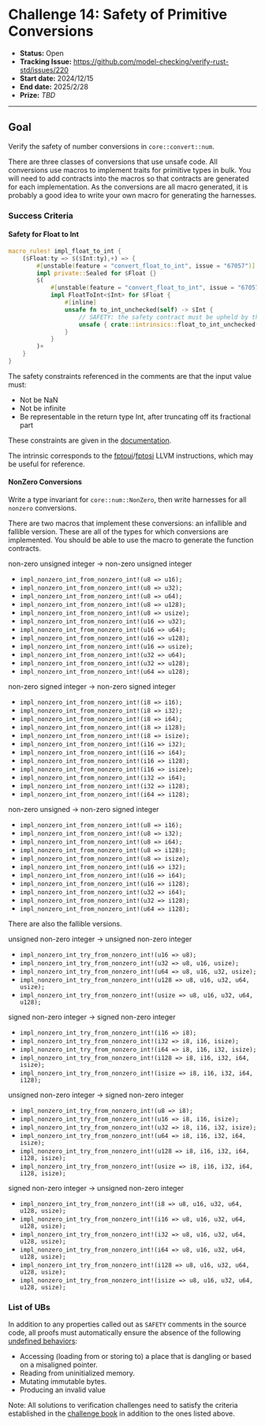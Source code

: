 # Challenge 14: Safety of Primitive Conversions

- **Status:** Open
- **Tracking Issue:** https://github.com/model-checking/verify-rust-std/issues/220
- **Start date:** 2024/12/15
- **End date:** 2025/2/28
- **Prize:** *TBD*

-------------------

## Goal

Verify the safety of number conversions in `core::convert::num`.

There are three classes of conversions that use unsafe code. All conversions use macros to implement traits for primitive types in bulk. You will need to add contracts into the macros so that contracts are generated for each implementation. As the conversions are all macro generated, it is probably a good idea to write your own macro for generating the harnesses.

### Success Criteria

#### Safety for Float to Int

```rust
macro_rules! impl_float_to_int {
    ($Float:ty => $($Int:ty),+) => {
        #[unstable(feature = "convert_float_to_int", issue = "67057")]
        impl private::Sealed for $Float {}
        $(
            #[unstable(feature = "convert_float_to_int", issue = "67057")]
            impl FloatToInt<$Int> for $Float {
                #[inline]
                unsafe fn to_int_unchecked(self) -> $Int {
                    // SAFETY: the safety contract must be upheld by the caller.
                    unsafe { crate::intrinsics::float_to_int_unchecked(self) }
                }
            }
        )+
    }
}
```

The safety constraints referenced in the comments are that the input value must:
- Not be NaN
- Not be infinite
- Be representable in the return type Int, after truncating off its fractional part

These constraints are given in the [documentation](https://doc.rust-lang.org/std/primitive.f32.html#method.to_int_unchecked). 
 
The intrinsic corresponds to the [fptoui](https://llvm.org/docs/LangRef.html#fptoui-to-instruction)/[fptosi](https://llvm.org/docs/LangRef.html#fptosi-to-instruction) LLVM instructions, which may be useful for reference.

#### NonZero Conversions

Write a type invariant for `core::num::NonZero`, then write harnesses for all `nonzero` conversions.

There are two macros that implement these conversions: an infallible and fallible version. These are all of the types for which conversions are implemented. You should be able to use the macro to generate the function contracts. 

non-zero unsigned integer -> non-zero unsigned integer
- `impl_nonzero_int_from_nonzero_int!(u8 => u16);`
- `impl_nonzero_int_from_nonzero_int!(u8 => u32);`
- `impl_nonzero_int_from_nonzero_int!(u8 => u64);`
- `impl_nonzero_int_from_nonzero_int!(u8 => u128);`
- `impl_nonzero_int_from_nonzero_int!(u8 => usize);`
- `impl_nonzero_int_from_nonzero_int!(u16 => u32);`
- `impl_nonzero_int_from_nonzero_int!(u16 => u64);`
- `impl_nonzero_int_from_nonzero_int!(u16 => u128);`
- `impl_nonzero_int_from_nonzero_int!(u16 => usize);`
- `impl_nonzero_int_from_nonzero_int!(u32 => u64);`
- `impl_nonzero_int_from_nonzero_int!(u32 => u128);`
- `impl_nonzero_int_from_nonzero_int!(u64 => u128);`

non-zero signed integer -> non-zero signed integer
- `impl_nonzero_int_from_nonzero_int!(i8 => i16);`
- `impl_nonzero_int_from_nonzero_int!(i8 => i32);`
- `impl_nonzero_int_from_nonzero_int!(i8 => i64);`
- `impl_nonzero_int_from_nonzero_int!(i8 => i128);`
- `impl_nonzero_int_from_nonzero_int!(i8 => isize);`
- `impl_nonzero_int_from_nonzero_int!(i16 => i32);`
- `impl_nonzero_int_from_nonzero_int!(i16 => i64);`
- `impl_nonzero_int_from_nonzero_int!(i16 => i128);`
- `impl_nonzero_int_from_nonzero_int!(i16 => isize);`
- `impl_nonzero_int_from_nonzero_int!(i32 => i64);`
- `impl_nonzero_int_from_nonzero_int!(i32 => i128);`
- `impl_nonzero_int_from_nonzero_int!(i64 => i128);`

non-zero unsigned -> non-zero signed integer
- `impl_nonzero_int_from_nonzero_int!(u8 => i16);`
- `impl_nonzero_int_from_nonzero_int!(u8 => i32);`
- `impl_nonzero_int_from_nonzero_int!(u8 => i64);`
- `impl_nonzero_int_from_nonzero_int!(u8 => i128);`
- `impl_nonzero_int_from_nonzero_int!(u8 => isize);`
- `impl_nonzero_int_from_nonzero_int!(u16 => i32);`
- `impl_nonzero_int_from_nonzero_int!(u16 => i64);`
- `impl_nonzero_int_from_nonzero_int!(u16 => i128);`
- `impl_nonzero_int_from_nonzero_int!(u32 => i64);`
- `impl_nonzero_int_from_nonzero_int!(u32 => i128);`
- `impl_nonzero_int_from_nonzero_int!(u64 => i128);`

There are also the fallible versions.

unsigned non-zero integer -> unsigned non-zero integer
- `impl_nonzero_int_try_from_nonzero_int!(u16 => u8);`
- `impl_nonzero_int_try_from_nonzero_int!(u32 => u8, u16, usize);`
- `impl_nonzero_int_try_from_nonzero_int!(u64 => u8, u16, u32, usize);`
- `impl_nonzero_int_try_from_nonzero_int!(u128 => u8, u16, u32, u64, usize);`
- `impl_nonzero_int_try_from_nonzero_int!(usize => u8, u16, u32, u64, u128);`

signed non-zero integer -> signed non-zero integer
- `impl_nonzero_int_try_from_nonzero_int!(i16 => i8);`
- `impl_nonzero_int_try_from_nonzero_int!(i32 => i8, i16, isize);`
- `impl_nonzero_int_try_from_nonzero_int!(i64 => i8, i16, i32, isize);`
- `impl_nonzero_int_try_from_nonzero_int!(i128 => i8, i16, i32, i64, isize);`
- `impl_nonzero_int_try_from_nonzero_int!(isize => i8, i16, i32, i64, i128);`

unsigned non-zero integer -> signed non-zero integer
- `impl_nonzero_int_try_from_nonzero_int!(u8 => i8);`
- `impl_nonzero_int_try_from_nonzero_int!(u16 => i8, i16, isize);`
- `impl_nonzero_int_try_from_nonzero_int!(u32 => i8, i16, i32, isize);`
- `impl_nonzero_int_try_from_nonzero_int!(u64 => i8, i16, i32, i64, isize);`
- `impl_nonzero_int_try_from_nonzero_int!(u128 => i8, i16, i32, i64, i128, isize);`
- `impl_nonzero_int_try_from_nonzero_int!(usize => i8, i16, i32, i64, i128, isize);`

signed non-zero integer -> unsigned non-zero integer
- `impl_nonzero_int_try_from_nonzero_int!(i8 => u8, u16, u32, u64, u128, usize);`
- `impl_nonzero_int_try_from_nonzero_int!(i16 => u8, u16, u32, u64, u128, usize);`
- `impl_nonzero_int_try_from_nonzero_int!(i32 => u8, u16, u32, u64, u128, usize);`
- `impl_nonzero_int_try_from_nonzero_int!(i64 => u8, u16, u32, u64, u128, usize);`
- `impl_nonzero_int_try_from_nonzero_int!(i128 => u8, u16, u32, u64, u128, usize);`
- `impl_nonzero_int_try_from_nonzero_int!(isize => u8, u16, u32, u64, u128, usize);`

### List of UBs

In addition to any properties called out as `SAFETY` comments in the source
code,
all proofs must automatically ensure the absence of the following [undefined behaviors](https://github.com/rust-lang/reference/blob/142b2ed77d33f37a9973772bd95e6144ed9dce43/src/behavior-considered-undefined.md):

* Accessing (loading from or storing to) a place that is dangling or based on a misaligned pointer.
* Reading from uninitialized memory.
* Mutating immutable bytes.
* Producing an invalid value

Note: All solutions to verification challenges need to satisfy the criteria established in the [challenge book](../general-rules.md)
in addition to the ones listed above.
